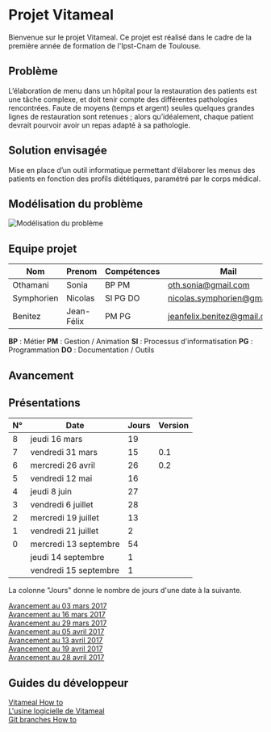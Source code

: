 # Projet Vitameal

Bienvenue sur le projet Vitameal. Ce projet est réalisé dans le cadre de la première année de formation de l'Ipst-Cnam de Toulouse.

## Problème

L’élaboration de menu dans un hôpital pour la restauration des patients est une tâche complexe, et doit tenir compte des différentes pathologies rencontrées. Faute de moyens (temps et argent) seules quelques grandes lignes de restauration sont retenues ; alors qu’idéalement, chaque patient devrait pourvoir avoir un repas adapté à sa pathologie.

## Solution envisagée 

Mise en place d’un outil informatique permettant d’élaborer les menus des patients en fonction des profils diététiques, paramétré par le corps médical.

## Modélisation du problème

![Modélisation du problème](https://seikomi.github.io/Vitameal/probleme_model.svg)


## Equipe projet

|Nom       |Prenom    |Compétences|Mail                                                               |
|----------|----------|-----------|-------------------------------------------------------------------|
|Othamani  |Sonia     |BP PM      |[oth.sonia@gmail.com](mailto:oth.sonia@gmail.com)                  |
|Symphorien|Nicolas   |SI PG DO   |[nicolas.symphorien@gmail.com](mailto:nicolas.symphorien@gmail.com)|
|Benitez   |Jean-Félix|PM PG      |[jeanfelix.benitez@gmail.com](mailto:jeanfelix.benitez@gmail.com)  |


**BP** : Métier **PM** : Gestion / Animation **SI** : Processus d'informatisation **PG** : Programmation **DO** : Documentation / Outils  

## Avancement
Présentations
-------------
| N°| Date                  | Jours | Version |
|---|-----------------------|-------|---------|
| 8 | jeudi    16 mars      |    19 |         |
| 7 | vendredi 31 mars      |    15 |     0.1 |
| 6 | mercredi 26 avril     |    26 |     0.2 |
| 5 | vendredi 12 mai       |    16 |         |
| 4 | jeudi     8 juin      |    27 |         |
| 3 | vendredi  6 juillet   |    28 |         |
| 2 | mercredi 19 juillet   |    13 |         |
| 1 | vendredi 21 juillet   |     2 |         |
| 0 | mercredi 13 septembre |    54 |         |
|   | jeudi    14 septembre |     1 |         |
|   | vendredi 15 septembre |     1 |         |
La colonne "Jours" donne le nombre de jours d'une date à la suivante.

[Avancement au 03 mars 2017](Documentation/Avancement/20170303/CompteRendu.md)  
[Avancement au 16 mars 2017](Documentation/Avancement/20170316/CompteRendu.md)  
[Avancement au 29 mars 2017](Documentation/Avancement/20170329/CompteRendu.md)  
[Avancement au 05 avril 2017](Documentation/Avancement/20170405/CompteRendu.md)  
[Avancement au 13 avril 2017](Documentation/Avancement/20170413/CompteRendu.md)  
[Avancement au 19 avril 2017](Documentation/Avancement/20170419/CompteRendu.md)  
[Avancement au 28 avril 2017](Documentation/Avancement/20170428/CompteRendu.md)  

## Guides du développeur

[Vitameal How to](Documentation/Guide/how_to.md)  
[L'usine logicielle de Vitameal](Documentation/Guide/software_factory.md)  
[Git branches How to](Documentation/Guide/git_branch.md)
